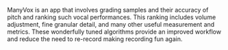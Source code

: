 ManyVox is an app that involves grading samples and their accuracy of pitch and ranking such vocal performances. This ranking includes volume adjustment, fine granular detail, and many other useful measurement and metrics. These wonderfully tuned algorithms provide an improved workflow and reduce the need to re-record making recording fun again.

